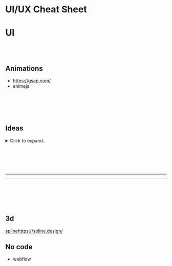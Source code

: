 # UI/UX Cheat Sheet








# UI

<br><br>

## Animations
- https://gsap.com/
- animejs







<br><br>
<br><br>


## Ideas

<details><summary>Click to expand..</summary>
  
# Public Websites that look good
- https://clerk.com/
  
<br><br>

### Fully websites
- https://recent.design/
- https://www.supahero.io/ **HOT**

<br><br>

### Elements
- https://calltoinspiration.com/ **HOT**


</details>

















<br><br>
<br><br>
___
___
<br><br>
<br><br>

## 3d
[spline](https://spline.design/)https://spline.design/

## No code
- webflow
